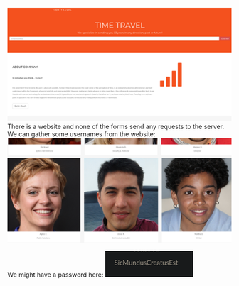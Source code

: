 ![](../attachment/e7b2ab1eb7de1e2ae22d95680e4377f2.png)
There is a website and none of the forms send any requests to the server.
We can gather some usernames from the website:
![](../attachment/90f9b749d7512be2fabcfdbe0e83759a.png)

We might have a password here:
![](../attachment/67570afb732d541e87c5e17cbf5ebc0e.png)